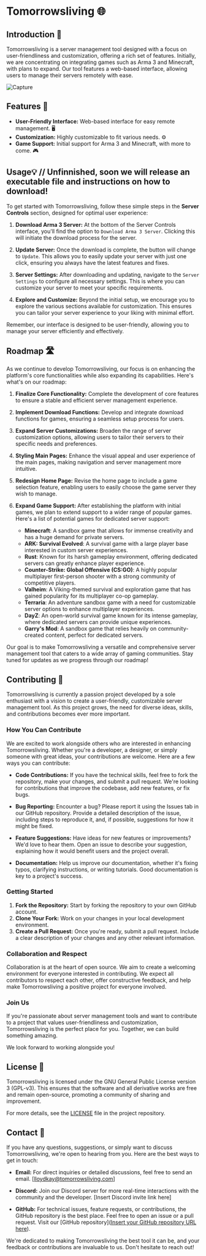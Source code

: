 # Tomorrowsliving 🌐

## Introduction 📢
Tomorrowsliving is a server management tool designed with a focus on user-friendliness and customization, offering a rich set of features. Initially, we are concentrating on integrating games such as Arma 3 and Minecraft, with plans to expand. Our tool features a web-based interface, allowing users to manage their servers remotely with ease.

![Capture](https://github.com/LagoonYt/Tomorrowsliving/assets/85791247/7a8236f0-3fcc-4c5a-a719-52fb35036666)



## Features 🌟
- **User-Friendly Interface:** Web-based interface for easy remote management. 🖥️
- **Customization:** Highly customizable to fit various needs. ⚙️
- **Game Support:** Initial support for Arma 3 and Minecraft, with more to come. 🎮

## Usage💡 // Unfinnished, soon we will release an executable file and instructions on how to download!

To get started with Tomorrowsliving, follow these simple steps in the **Server Controls** section, designed for optimal user experience:

1. **Download Arma 3 Server:** At the bottom of the Server Controls interface, you'll find the option to `Download Arma 3 Server`. Clicking this will initiate the download process for the server.

2. **Update Server:** Once the download is complete, the button will change to `Update`. This allows you to easily update your server with just one click, ensuring you always have the latest features and fixes.

3. **Server Settings:** After downloading and updating, navigate to the `Server Settings` to configure all necessary settings. This is where you can customize your server to meet your specific requirements.

4. **Explore and Customize:** Beyond the initial setup, we encourage you to explore the various sections available for customization. This ensures you can tailor your server experience to your liking with minimal effort.

Remember, our interface is designed to be user-friendly, allowing you to manage your server efficiently and effectively.


## Roadmap 🛣️

As we continue to develop Tomorrowsliving, our focus is on enhancing the platform's core functionalities while also expanding its capabilities. Here's what's on our roadmap:

1. **Finalize Core Functionality:** Complete the development of core features to ensure a stable and efficient server management experience.

2. **Implement Download Functions:** Develop and integrate download functions for games, ensuring a seamless setup process for users.

3. **Expand Server Customizations:** Broaden the range of server customization options, allowing users to tailor their servers to their specific needs and preferences.

4. **Styling Main Pages:** Enhance the visual appeal and user experience of the main pages, making navigation and server management more intuitive.

5. **Redesign Home Page:** Revise the home page to include a game selection feature, enabling users to easily choose the game server they wish to manage.

6. **Expand Game Support:** After establishing the platform with initial games, we plan to extend support to a wider range of popular games. Here's a list of potential games for dedicated server support:

    - **Minecraft**: A sandbox game that allows for immense creativity and has a huge demand for private servers.
    - **ARK: Survival Evolved**: A survival game with a large player base interested in custom server experiences.
    - **Rust**: Known for its harsh gameplay environment, offering dedicated servers can greatly enhance player experience.
    - **Counter-Strike: Global Offensive (CS:GO)**: A highly popular multiplayer first-person shooter with a strong community of competitive players.
    - **Valheim**: A Viking-themed survival and exploration game that has gained popularity for its multiplayer co-op gameplay.
    - **Terraria**: An adventure sandbox game with a need for customizable server options to enhance multiplayer experiences.
    - **DayZ**: An open-world survival game known for its intense gameplay, where dedicated servers can provide unique experiences.
    - **Garry's Mod**: A sandbox game that relies heavily on community-created content, perfect for dedicated servers.

Our goal is to make Tomorrowsliving a versatile and comprehensive server management tool that caters to a wide array of gaming communities. Stay tuned for updates as we progress through our roadmap!

## Contributing 👥

Tomorrowsliving is currently a passion project developed by a sole enthusiast with a vision to create a user-friendly, customizable server management tool. As this project grows, the need for diverse ideas, skills, and contributions becomes ever more important.

### How You Can Contribute

We are excited to work alongside others who are interested in enhancing Tomorrowsliving. Whether you're a developer, a designer, or simply someone with great ideas, your contributions are welcome. Here are a few ways you can contribute:

- **Code Contributions:** If you have the technical skills, feel free to fork the repository, make your changes, and submit a pull request. We're looking for contributions that improve the codebase, add new features, or fix bugs.

- **Bug Reporting:** Encounter a bug? Please report it using the Issues tab in our GitHub repository. Provide a detailed description of the issue, including steps to reproduce it, and, if possible, suggestions for how it might be fixed.

- **Feature Suggestions:** Have ideas for new features or improvements? We'd love to hear them. Open an issue to describe your suggestion, explaining how it would benefit users and the project overall.

- **Documentation:** Help us improve our documentation, whether it's fixing typos, clarifying instructions, or writing tutorials. Good documentation is key to a project's success.

### Getting Started

1. **Fork the Repository:** Start by forking the repository to your own GitHub account.
2. **Clone Your Fork:** Work on your changes in your local development environment.
3. **Create a Pull Request:** Once you're ready, submit a pull request. Include a clear description of your changes and any other relevant information.

### Collaboration and Respect

Collaboration is at the heart of open source. We aim to create a welcoming environment for everyone interested in contributing. We expect all contributors to respect each other, offer constructive feedback, and help make Tomorrowsliving a positive project for everyone involved.

### Join Us

If you're passionate about server management tools and want to contribute to a project that values user-friendliness and customization, Tomorrowsliving is the perfect place for you. Together, we can build something amazing.

We look forward to working alongside you!

## License 📄

Tomorrowsliving is licensed under the GNU General Public License version 3 (GPL-v3). This ensures that the software and all derivative works are free and remain open-source, promoting a community of sharing and improvement.

For more details, see the [LICENSE](LICENSE) file in the project repository.

## Contact 📧

If you have any questions, suggestions, or simply want to discuss Tomorrowsliving, we're open to hearing from you. Here are the best ways to get in touch:

- **Email:** For direct inquiries or detailed discussions, feel free to send an email. [lloydkay@tomorrowsliving.com]

- **Discord:** Join our Discord server for more real-time interactions with the community and the developer. [Insert Discord invite link here]

- **GitHub:** For technical issues, feature requests, or contributions, the GitHub repository is the best place. Feel free to open an issue or a pull request. Visit our [GitHub repository]([Insert your GitHub repository URL here](https://github.com/LagoonYt/Tomorrowsliving/tree/main)).

We're dedicated to making Tomorrowsliving the best tool it can be, and your feedback or contributions are invaluable to us. Don't hesitate to reach out!

